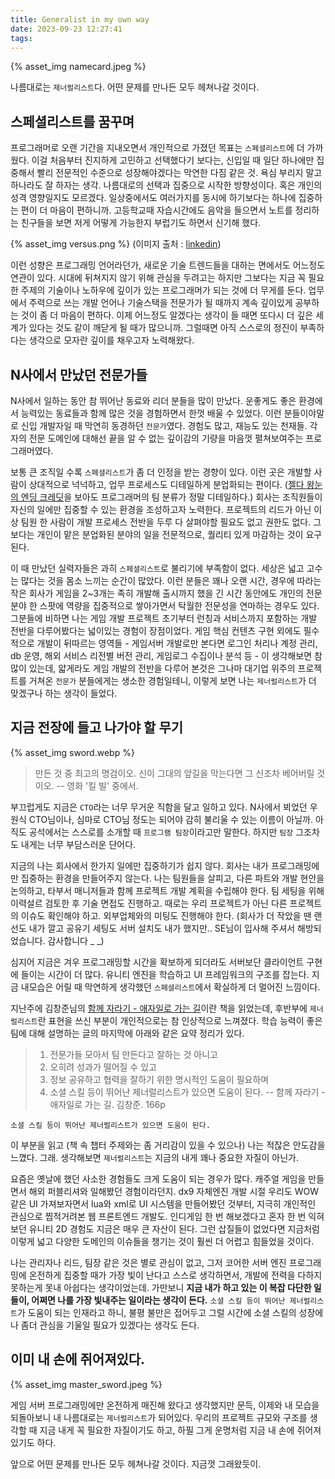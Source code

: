 ```yaml
---
title: Generalist in my own way
date: 2023-09-23 12:27:41
tags:
---
```


{% asset_img namecard.jpeg %}

나름대로는 `제너럴리스트`다.
어떤 문제를 만나든 모두 헤쳐나갈 것이다.

<!--more-->

## 스페셜리스트를 꿈꾸며

프로그래머로 오랜 기간을 지내오면서 개인적으로 가졌던 목표는 `스페셜리스트`에 더 가까웠다. 이걸 처음부터 진지하게 고민하고 선택했다기 보다는, 신입일 때 일단 하나에만 집중해서 빨리 전문적인 수준으로 성장해야겠다는 막연한 다짐 같은 것. 욕심 부리지 말고 하나라도 잘 하자는 생각. 나름대로의 선택과 집중으로 시작한 방향성이다.
혹은 개인의 성격 영향일지도 모르겠다. 일상중에서도 여러가지를 동시에 하기보다는 하나에 집중하는 편이 더 마음이 편하니까. 고등학교때 자습시간에도 음악을 들으면서 노트를 정리하는 친구들을 보면 저게 어떻게 가능한지 부럽기도 하면서 신기해 했다.

{% asset_img versus.png %}
(이미지 출처 : [linkedin](https://www.linkedin.com/pulse/who-succeeds-todays-job-market-generalist-vs-thiyagarajan-govindasamy))

이런 성향은 프로그래밍 언어라던가, 새로운 기술 트렌드들을 대하는 면에서도 어느정도 연관이 있다. 시대에 뒤쳐지지 않기 위해 관심을 두려고는 하지만 그보다는 지금 꼭 필요한 주제의 기술이나 노하우에 깊이가 있는 프로그래머가 되는 것에 더 무게를 둔다. 업무에서 주력으로 쓰는 개발 언어나 기술스택을 전문가가 될 때까지 계속 깊이있게 공부하는 것이 좀 더 마음이 편하다. 이제 어느정도 알겠다는 생각이 들 때면 또다시 더 깊은 세계가 있다는 것도 같이 깨닫게 될 때가 많으니까. 그럴때면 아직 스스로의 정진이 부족하다는 생각으로 모자란 깊이를 채우고자 노력해왔다.

## N사에서 만났던 전문가들

N사에서 일하는 동안 참 뛰어난 동료와 리더 분들을 많이 만났다. 운좋게도 좋은 환경에서 능력있는 동료들과 함께 많은 것을 경험하면서 한껏 배울 수 있었다.
이런 분들이야말로 신입 개발자일 때 막연히 동경하던 `전문가`였다. 경험도 많고, 재능도 있는 천재들. 각자의 전문 도메인에 대해선 끝을 알 수 없는 깊이감의 기량을 마음껏 펼쳐보여주는 프로그래머였다.

보통 큰 조직일 수록 `스페셜리스트`가 좀 더 인정을 받는 경향이 있다. 이런 곳은 개발할 사람이 상대적으로 넉넉하고, 업무 프로세스도 디테일하게 분업화되는 편이다. ([젤다 왕눈의 엔딩 크레딧](https://www.youtube.com/watch?v=8M3hmBXpuHo)을 보아도 프로그래머의 팀 분류가 정말 디테일하다.) 회사는 조직원들이 자신의 일에만 집중할 수 있는 환경을 조성하고자 노력한다. 프로젝트의 리드가 아닌 이상 팀원 한 사람이 개발 프로세스 전반을 두루 다 살펴야할 필요도 없고 권한도 없다. 그보다는 개인이 맡은 분업화된 분야의 일을 전문적으로, 퀄리티 있게 마감하는 것이 요구된다.

이 때 만났던 실력자들은 과히 `스페셜리스트`로 불리기에 부족함이 없다. 세상은 넓고 고수는 많다는 것을 몸소 느끼는 순간이 많았다. 이런 분들은 꽤나 오랜 시간, 경우에 따라는 작은 회사가 게임을 2~3개는 족히 개발해 출시까지 했을 긴 시간 동안에도 개인의 전문분야 한 스팟에 역량을 집중적으로 쌓아가면서 탁월한 전문성을 연마하는 경우도 있다. 
그분들에 비하면 나는 게임 개발 프로젝트 초기부터 런칭과 서비스까지 포함하는 개발 전반을 다루어봤다는 넓이있는 경험이 장점이었다. 게임 핵심 컨텐츠 구현 외에도 필수적으로 개발이 뒤따르는 영역들 - 게임서버 개발로만 본다면 로그인 처리나 계정 관리, db 운영, 해외 서비스 리전별 버전 관리, 게임로그 수집이나 분석 등 - 이 생각해보면 참 많이 있는데, 얇게라도 게임 개발의 전반을 다루어 본것은 그나마 대기업 위주의 프로젝트를 거쳐온 `전문가` 분들에게는 생소한 경험일테니, 이렇게 보면 나는 `제너럴리스트`가 더 맞겠구나 하는 생각이 들었다.

## 지금 전장에 들고 나가야 할 무기

{% asset_img sword.webp %}

> 만든 것 중 최고의 명검이오. 
> 신이 그대의 앞길을 막는다면
> 그 신조차 베어버릴 것이오.
>  -- 영화 '킬 빌' 중에서.

부끄럽게도 지금은 `CTO`라는 너무 무거운 직함을 달고 일하고 있다. N사에서 뵈었던 우원식 CTO님이나, 심마로 CTO님 정도는 되어야 감히 불리울 수 있는 이름이 아닐까. 아직도 공석에서는 스스로를 소개할 때 `프로그램 팀장`이라고만 말한다. 하지만 `팀장` 그조차도 내게는 너무 부담스러운 단어다. 

지금의 나는 회사에서 한가지 일에만 집중하기가 쉽지 않다. 회사는 내가 프로그래밍에만 집중하는 환경을 만들어주지 않는다. 나는 팀원들을 살피고, 다른 파트와 개발 현안을 논의하고, 타부서 매니저들과 함께 프로젝트 개발 계획을 수립해야 한다. 팀 세팅을 위해 이력설르 검토한 후 기술 면접도 진행하고. 때로는 우리 프로젝트가 아닌 다른 프로젝트의 이슈도 확인해야 하고. 외부업체와의 미팅도 진행해야 한다. (회사가 더 작았을 땐 랜선도 내가 깔고 공유기 세팅도 서버 설치도 내가 했지만.. SE님이 입사해 주셔서 해방되었습니다. 감사합니다 _ _)

심지어 지금은 겨우 프로그래밍할 시간을 확보하게 되더라도 서버보단 클라이언트 구현에 들이는 시간이 더 많다. 유니티 엔진을 학습하고 UI 프레임워크의 구조를 잡는다. 지금 내모습은 어릴 때 막연하게 생각했던 `스페셜리스트`에서 확실하게 더 멀어진 느낌이다.

지난주에 김창준님의 [함께 자라기 - 애자일로 가는 길](https://www.yes24.com/Product/Goods/67350256)이란 책을 읽었는데, 후반부에 `제너럴리스트`란 표현을 쓰신 부분이 개인적으로는 참 인상적으로 느껴졌다. 학습 능력이 좋은 팀에 대해 설명하는 글의 마지막에 아래와 같은 요약 정리가 있다.

> 1. 전문가들 모아서 팀 만든다고 잘하는 것 아니고
> 2. 오히려 성과가 떨어질 수 있고
> 3. 정보 공유하고 협력을 잘하기 위한 명시적인 도움이 필요하며
> 4. 소셜 스킬 등이 뛰어난 제너럴리스트가 있으면 도움이 된다. 
> -- 함께 자라기 - 애자일로 가는 길. 김창준. 166p

`소셜 스킬 등이 뛰어난 제너럴리스트가 있으면 도움이 된다.`

이 부분을 읽고 (책 속 챕터 주제와는 좀 거리감이 있을 수 있으나) 나는 적잖은 안도감을 느꼈다. 
그래. 생각해보면 `제너럴리스트`는 지금의 내게 꽤나 중요한 자질이 아닌가. 

요즘은 옛날에 했던 사소한 경험들도 크게 도움이 되는 경우가 많다. 캐주얼 게임을 만들면서 해외 퍼블리셔와 일해봤던 경험이라던지. dx9 자체엔진 개발 시절 우리도 WOW같은 UI 가져보자면서 lua와 xml로 UI 시스템을 만들어봤던 것부터, 지극히 개인적인 관심으로 찝적거려본 웹 프론트엔드 개발도. 인디게임 한 번 해보겠다고 혼자 한 번 익혀보던 유니티 2D 경험도 지금은 매우 큰 자산이 된다. 그런 삽질들이 없었다면 지금처럼 이렇게 넓고 다양한 도메인의 이슈들을 챙기는 것이 훨씬 더 어렵고 힘들었을 것이다.

나는 관리자나 리드, 팀장 같은 것은 별로 관심이 없고, 그저 코어한 서버 엔진 프로그래밍에 온전하게 집중할 때가 가장 빛이 난다고 스스로 생각하면서, 개발에 전력을 다하지 못하는게 못내 아쉽다는 생각이었는데. 가만보니 **지금 내가 하고 있는 이 복잡 다단한 일들이, 어쩌면 나를 가장 빛내주는 일이라는 생각이 든다.** `소셜 스킬 등이 뛰어난 제너럴리스트`가 도움이 되는 인재라고 하니, 불평 불만은 접어두고 그럴 시간에 소셜 스킬의 성장에나 좀더 관심을 기울일 필요가 있겠다는 생각도 든다. 

## 이미 내 손에 쥐어져있다.

{% asset_img master_sword.jpeg %}

게임 서버 프로그래밍에만 온전하게 매진해 왔다고 생각했지만 문득, 이제와 내 모습을 되돌아보니 내 나름대로는 `제너럴리스트`가 되어있다. 우리의 프로젝트 규모와 구조를 생각할 때 지금 내게 꼭 필요한 자질이기도 하고, 하필 그게 운명처럼 지금 내 손에 쥐어져 있기도 하다.

앞으로 어떤 문제를 만나든 모두 헤쳐나갈 것이다.
지금껏 그래왔듯이.